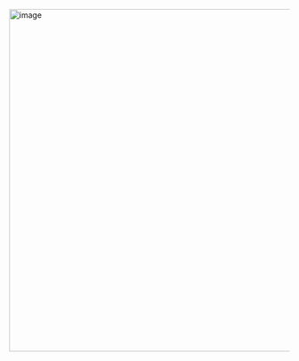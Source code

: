 <img width="616" alt="image" src="https://github.com/RevadiSundaram/ICodeThis-Projects/assets/47391816/38c794e4-8c97-4639-bc56-0e55ca1b97f9">

